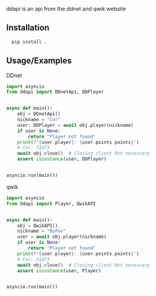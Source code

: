 ddapi is an api from the ddnet and qwik website
## Installation

```bash
  pip install .
```
    
## Usage/Examples

DDnet
```python
import asyncio
from ddapi import DDnetApi, DDPlayer


async def main():
    obj = DDnetApi()
    nickname = "Cor"
    user: DDPlayer = await obj.player(nickname)
    if user is None:
        return "Player not found"
    print(f"{user.player}: {user.points.points}")
    # Cor: 31473 
    await obj.close()  # Closing client Not necessary
    assert isinstance(user, DDPlayer)


asyncio.run(main())
```

qwik

```python
import asyncio
from ddapi import Player, QwikAPI


async def main():
    obj = QwikAPI()
    nickname = "ByFox"
    user = await obj.player(nickname)
    if user is None:
        return "Player not found"
    print(f"{user.player}: {user.points.points}")
    # Cor: 31473 
    await obj.close()  # Closing client Not necessary
    assert isinstance(user, Player)


asyncio.run(main())
```
